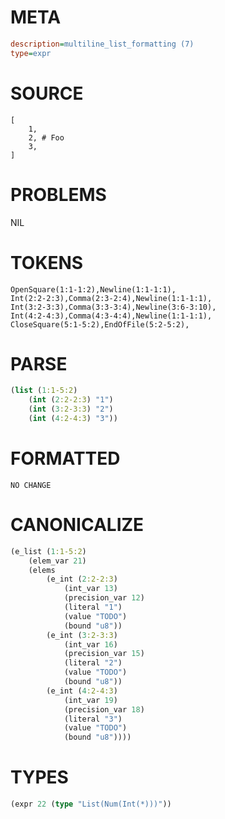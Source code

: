 # META
~~~ini
description=multiline_list_formatting (7)
type=expr
~~~
# SOURCE
~~~roc
[
	1,
	2, # Foo
	3,
]
~~~
# PROBLEMS
NIL
# TOKENS
~~~zig
OpenSquare(1:1-1:2),Newline(1:1-1:1),
Int(2:2-2:3),Comma(2:3-2:4),Newline(1:1-1:1),
Int(3:2-3:3),Comma(3:3-3:4),Newline(3:6-3:10),
Int(4:2-4:3),Comma(4:3-4:4),Newline(1:1-1:1),
CloseSquare(5:1-5:2),EndOfFile(5:2-5:2),
~~~
# PARSE
~~~clojure
(list (1:1-5:2)
	(int (2:2-2:3) "1")
	(int (3:2-3:3) "2")
	(int (4:2-4:3) "3"))
~~~
# FORMATTED
~~~roc
NO CHANGE
~~~
# CANONICALIZE
~~~clojure
(e_list (1:1-5:2)
	(elem_var 21)
	(elems
		(e_int (2:2-2:3)
			(int_var 13)
			(precision_var 12)
			(literal "1")
			(value "TODO")
			(bound "u8"))
		(e_int (3:2-3:3)
			(int_var 16)
			(precision_var 15)
			(literal "2")
			(value "TODO")
			(bound "u8"))
		(e_int (4:2-4:3)
			(int_var 19)
			(precision_var 18)
			(literal "3")
			(value "TODO")
			(bound "u8"))))
~~~
# TYPES
~~~clojure
(expr 22 (type "List(Num(Int(*)))"))
~~~